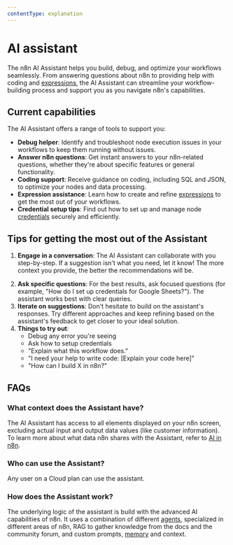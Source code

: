 ```yaml
---
contentType: explanation
---
```


# AI assistant

The n8n AI Assistant helps you build, debug, and optimize your workflows seamlessly. From answering questions about n8n to providing help with coding and [expressions](/glossary.md#expression-n8n), the AI Assistant can streamline your workflow-building process and support you as you navigate n8n's capabilities.

## Current capabilities

The AI Assistant offers a range of tools to support you:

- **Debug helper**: Identify and troubleshoot node execution issues in your workflows to keep them running without issues.
- **Answer n8n questions**: Get instant answers to your n8n-related questions, whether they're about specific features or general functionality.
- **Coding support**: Receive guidance on coding, including SQL and JSON, to optimize your nodes and data processing.
- **Expression assistance**: Learn how to create and refine [expressions](/code/expressions.md) to get the most out of your workflows.
- **Credential setup tips**: Find out how to set up and manage node [credentials](/integrations/builtin/credentials/overview.md) securely and efficiently.

## Tips for getting the most out of the Assistant

1. **Engage in a conversation**: The AI Assistant can collaborate with you step-by-step. If a suggestion isn't what you need, let it know! The more context you provide, the better the recommendations will be.
<!-- vale from-microsoft.FirstPerson = NO -->
2. **Ask specific questions**: For the best results, ask focused questions (for example, "How do I set up credentials for Google Sheets?"). The assistant works best with clear queries.
3. **Iterate on suggestions**: Don't hesitate to build on the assistant's responses. Try different approaches and keep refining based on the assistant's feedback to get closer to your ideal solution.
4. **Things to try out**:
    - Debug any error you're seeing
    - Ask how to setup credentials
    - "Explain what this workflow does."
    - "I need your help to write code: [Explain your code here]"
    - "How can I build X in n8n?"
<!-- vale from-microsoft.FirstPerson = YES -->

## FAQs

<!-- vale from-microsoft.HeadingPunctuation = NO -->
### What context does the Assistant have?

The AI Assistant has access to all elements displayed on your n8n screen, excluding actual input and output data values (like customer information). To learn more about what data n8n shares with the Assistant, refer to [AI in n8n](/privacy-security/privacy.md#ai-in-n8n).

<!-- vale from-microsoft.FirstPerson = NO -->
### Who can use the Assistant?
<!-- vale from-microsoft.FirstPerson = YES -->

Any user on a Cloud plan can use the assistant.

### How does the Assistant work?

The underlying logic of the assistant is build with the advanced AI capabilities of n8n. It uses a combination of different [agents](/glossary.md#ai-agent), specialized in different areas of n8n, RAG to gather knowledge from the docs and the community forum, and custom prompts, [memory](/glossary.md#ai-memory) and context.
<!-- vale from-microsoft.HeadingPunctuation = YES -->
